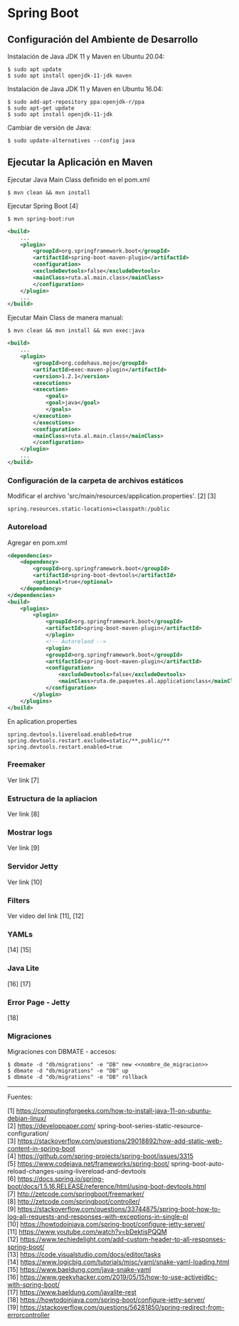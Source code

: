 # Spring Boot

## Configuración del Ambiente de Desarrollo

Instalación de Java JDK 11 y Maven en Ubuntu 20.04:

    $ sudo apt update
    $ sudo apt install openjdk-11-jdk maven

Instalación de Java JDK 11 y Maven en Ubuntu 16.04:

    $ sudo add-apt-repository ppa:openjdk-r/ppa
    $ sudo apt-get update
    $ sudo apt install openjdk-11-jdk

Cambiar de versión de Java:

    $ sudo update-alternatives --config java

## Ejecutar la Aplicación en Maven

Ejecutar Java Main Class definido en el pom.xml

    $ mvn clean && mvn install
    
Ejecutar Spring Boot [4]    

    $ mvn spring-boot:run

```xml
<build>
    ...
    <plugin>
        <groupId>org.springframework.boot</groupId>
        <artifactId>spring-boot-maven-plugin</artifactId>
        <configuration>
        <excludeDevtools>false</excludeDevtools>
        <mainClass>ruta.al.main.class</mainClass>
        </configuration>
    </plugin>
    ...
</build>
```

Ejecutar Main Class de manera manual:

    $ mvn clean && mvn install && mvn exec:java

```xml
<build>
    ...
    <plugin>
        <groupId>org.codehaus.mojo</groupId>
        <artifactId>exec-maven-plugin</artifactId>
        <version>1.2.1</version>
        <executions>
        <execution>
            <goals>
            <goal>java</goal>
            </goals>
        </execution>
        </executions>
        <configuration>
        <mainClass>ruta.al.main.class</mainClass>
        </configuration>
    </plugin>
    ...
</build>
```

### Configuración de la carpeta de archivos estáticos

Modificar el archivo 'src/main/resources/application.properties'. [2] [3]

    spring.resources.static-locations=classpath:/public

### Autoreload

Agregar en pom.xml

```xml
<dependencies>
    <dependency>
        <groupId>org.springframework.boot</groupId>
        <artifactId>spring-boot-devtools</artifactId>
        <optional>true</optional>
    </dependency>
</dependencies>
<build>
    <plugins>
        <plugin>
            <groupId>org.springframework.boot</groupId>
            <artifactId>spring-boot-maven-plugin</artifactId>
            </plugin>
            <!-- Autorelaod -->
            <plugin>
            <groupId>org.springframework.boot</groupId>
            <artifactId>spring-boot-maven-plugin</artifactId>
            <configuration>
                <excludeDevtools>false</excludeDevtools>
                <mainClass>ruta.de.paquetes.al.applicationclass</mainClass>
            </configuration>
        </plugin>
    </plugins>
</build>
```

En aplication.properties

```
spring.devtools.livereload.enabled=true
spring.devtools.restart.exclude=static/**,public/**
spring.devtools.restart.enabled=true
```

### Freemaker

Ver link [7]

### Estructura de la apliacion

Ver link [8]

### Mostrar logs

Ver link [9]

### Servidor Jetty

Ver link [10]

### Filters

Ver video del link [11], [12]

### YAMLs

[14] [15]

### Java Lite

[16] [17]

### Error Page - Jetty

[18]

### Migraciones

Migraciones con DBMATE - accesos:

    $ dbmate -d "db/migrations" -e "DB" new <<nombre_de_migracion>>
    $ dbmate -d "db/migrations" -e "DB" up
    $ dbmate -d "db/migrations" -e "DB" rollback

---

Fuentes:

[1] https://computingforgeeks.com/how-to-install-java-11-on-ubuntu-debian-linux/ <br>
[2] https://developpaper.com/ spring-boot-series-static-resource-configuration/ <br>
[3] https://stackoverflow.com/questions/29018892/how-add-static-web-content-in-spring-boot <br>
[4] https://github.com/spring-projects/spring-boot/issues/3315 <br>
[5] https://www.codejava.net/frameworks/spring-boot/ spring-boot-auto-reload-changes-using-livereload-and-devtools <br>
[6] https://docs.spring.io/spring-boot/docs/1.5.16.RELEASE/reference/html/using-boot-devtools.html <br>
[7] http://zetcode.com/springboot/freemarker/ <br>
[8] http://zetcode.com/springboot/controller/ <br>
[9] https://stackoverflow.com/questions/33744875/spring-boot-how-to-log-all-requests-and-responses-with-exceptions-in-single-pl <br>
[10] https://howtodoinjava.com/spring-boot/configure-jetty-server/ <br>
[11] https://www.youtube.com/watch?v=bDektisPQQM <br>
[12] https://www.techiedelight.com/add-custom-header-to-all-responses-spring-boot/ <br>
[13] https://code.visualstudio.com/docs/editor/tasks <br>
[14] https://www.logicbig.com/tutorials/misc/yaml/snake-yaml-loading.html <br>
[15] https://www.baeldung.com/java-snake-yaml <br>
[16] https://www.geekyhacker.com/2019/05/15/how-to-use-activejdbc-with-spring-boot/ <br>
[17] https://www.baeldung.com/javalite-rest <br>
[18] https://howtodoinjava.com/spring-boot/configure-jetty-server/ <br>
[19] https://stackoverflow.com/questions/56281850/spring-redirect-from-errorcontroller <br>